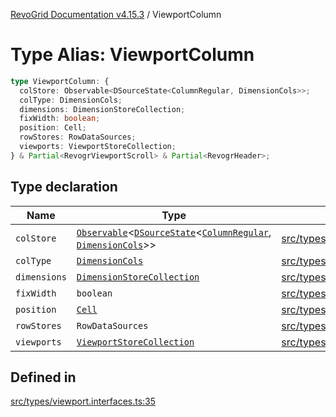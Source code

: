 [RevoGrid Documentation v4.15.3](README.md) / ViewportColumn

# Type Alias: ViewportColumn

```ts
type ViewportColumn: {
  colStore: Observable<DSourceState<ColumnRegular, DimensionCols>>;
  colType: DimensionCols;
  dimensions: DimensionStoreCollection;
  fixWidth: boolean;
  position: Cell;
  rowStores: RowDataSources;
  viewports: ViewportStoreCollection;
} & Partial<RevogrViewportScroll> & Partial<RevogrHeader>;
```

## Type declaration

| Name | Type | Defined in |
| ------ | ------ | ------ |
| `colStore` | [`Observable`](TypeAlias.Observable.md)\<[`DSourceState`](TypeAlias.DSourceState.md)\<[`ColumnRegular`](Interface.ColumnRegular.md), [`DimensionCols`](TypeAlias.DimensionCols.md)\>\> | [src/types/viewport.interfaces.ts:45](https://github.com/revolist/revogrid/blob/0f25b4576d7b148a35319cded1f6d62c5f4ebd98/src/types/viewport.interfaces.ts#L45) |
| `colType` | [`DimensionCols`](TypeAlias.DimensionCols.md) | [src/types/viewport.interfaces.ts:36](https://github.com/revolist/revogrid/blob/0f25b4576d7b148a35319cded1f6d62c5f4ebd98/src/types/viewport.interfaces.ts#L36) |
| `dimensions` | [`DimensionStoreCollection`](TypeAlias.DimensionStoreCollection.md) | [src/types/viewport.interfaces.ts:42](https://github.com/revolist/revogrid/blob/0f25b4576d7b148a35319cded1f6d62c5f4ebd98/src/types/viewport.interfaces.ts#L42) |
| `fixWidth` | `boolean` | [src/types/viewport.interfaces.ts:39](https://github.com/revolist/revogrid/blob/0f25b4576d7b148a35319cded1f6d62c5f4ebd98/src/types/viewport.interfaces.ts#L39) |
| `position` | [`Cell`](Interface.Cell.md) | [src/types/viewport.interfaces.ts:37](https://github.com/revolist/revogrid/blob/0f25b4576d7b148a35319cded1f6d62c5f4ebd98/src/types/viewport.interfaces.ts#L37) |
| `rowStores` | `RowDataSources` | [src/types/viewport.interfaces.ts:44](https://github.com/revolist/revogrid/blob/0f25b4576d7b148a35319cded1f6d62c5f4ebd98/src/types/viewport.interfaces.ts#L44) |
| `viewports` | [`ViewportStoreCollection`](TypeAlias.ViewportStoreCollection.md) | [src/types/viewport.interfaces.ts:41](https://github.com/revolist/revogrid/blob/0f25b4576d7b148a35319cded1f6d62c5f4ebd98/src/types/viewport.interfaces.ts#L41) |

## Defined in

[src/types/viewport.interfaces.ts:35](https://github.com/revolist/revogrid/blob/0f25b4576d7b148a35319cded1f6d62c5f4ebd98/src/types/viewport.interfaces.ts#L35)
